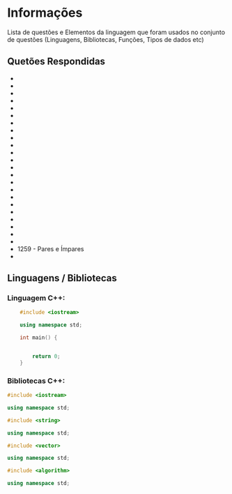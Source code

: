 
# Informações

Lista de questões e Elementos da linguagem que foram usados no conjunto de questões (Linguagens, Bibliotecas, Funções, Tipos de dados etc)

## Quetões Respondidas

* 
* 
* 
* 
* 
* 
* 
* 
* 
* 
* 
* 
* 
* 
*  
* 
* 
* 
* 
* 
* 
*  
* 
* 1259 - Pares e Ímpares
* 

## Linguagens / Bibliotecas

### Linguagem C++:

```c++
    #include <iostream>

    using namespace std;

    int main() {


        return 0;
    }
```

### Bibliotecas C++:

```c++
#include <iostream>

using namespace std;

```

```c++
#include <string>

using namespace std;

```

```c++
#include <vector>

using namespace std;

```

```c++
#include <algorithm>

using namespace std;

```
